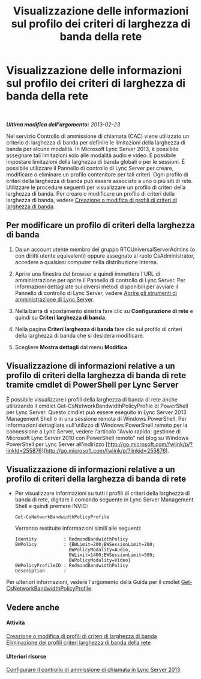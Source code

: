 ﻿---
title: Visualizzazione delle informazioni sul profilo dei criteri di larghezza di banda della rete
TOCTitle: Visualizzazione delle informazioni sul profilo dei criteri di larghezza di banda della rete
ms:assetid: eed453fc-04e9-4971-959c-6fad54bf1c96
ms:mtpsurl: https://technet.microsoft.com/it-it/library/JJ721931(v=OCS.15)
ms:contentKeyID: 49887814
ms.date: 08/24/2015
mtps_version: v=OCS.15
ms.translationtype: HT
---

# Visualizzazione delle informazioni sul profilo dei criteri di larghezza di banda della rete

 

_**Ultima modifica dell'argomento:** 2013-02-23_

Nel servizio Controllo di ammissione di chiamata (CAC) viene utilizzato un criterio di larghezza di banda per definire le limitazioni della larghezza di banda per alcune modalità. In Microsoft Lync Server 2013, è possibile assegnare tali limitazioni solo alle modalità audio e video. È possibile impostare limitazioni della larghezza di banda globali o per le sessioni. È possibile utilizzare il Pannello di controllo di Lync Server per creare, modificare o eliminare un profilo contenitore per tali criteri. Ogni profilo di criteri della larghezza di banda può essere associato a uno o più siti di rete. Utilizzare le procedure seguenti per visualizzare un profilo di criteri della larghezza di banda. Per creare o modificare un profilo di criteri della larghezza di banda, vedere [Creazione o modifica di profili di criteri di larghezza di banda](lync-server-2013-creating-or-modifying-bandwidth-policy-profiles.md).

## Per modificare un profilo di criteri della larghezza di banda

1.  Da un account utente membro del gruppo RTCUniversalServerAdmins (o con diritti utente equivalenti) oppure assegnato al ruolo CsAdministrator, accedere a qualsiasi computer nella distribuzione interna.

2.  Aprire una finestra del browser e quindi immettere l'URL di amministrazione per aprire il Pannello di controllo di Lync Server. Per informazioni dettagliate sui diversi metodi disponibili per avviare il Pannello di controllo di Lync Server, vedere [Aprire gli strumenti di amministrazione di Lync Server](lync-server-2013-open-lync-server-administrative-tools.md).

3.  Nella barra di spostamento sinistra fare clic su **Configurazione di rete** e quindi su **Criteri larghezza di banda**.

4.  Nella pagina **Criteri larghezza di banda** fare clic sul profilo di criteri della larghezza di banda che si desidera modificare.

5.  Scegliere **Mostra dettagli** dal menu **Modifica**.

## Visualizzazione di informazioni relative a un profilo di criteri della larghezza di banda di rete tramite cmdlet di PowerShell per Lync Server

È possibile visualizzare i profili della larghezza di banda di rete anche utilizzando il cmdlet Get-CsNetworkBandwidthPolicyProfile di PowerShell per Lync Server. Questo cmdlet può essere eseguito in Lync Server 2013 Management Shell o in una sessione remota di Windows PowerShell. Per informazioni dettagliate sull'utilizzo di Windows PowerShell remoto per la connessione a Lync Server, vedere l'articolo "Avvio rapido: gestione di Microsoft Lync Server 2010 con PowerShell remoto" nel blog su Windows PowerShell per Lync Server all'indirizzo [http://go.microsoft.com/fwlink/p/?linkId=255876](http://go.microsoft.com/fwlink/p/?linkid=255876).

## Visualizzazione di informazioni relative a un profilo di criteri della larghezza di banda di rete

  - Per visualizzare informazioni su tutti i profili di criteri della larghezza di banda di rete, digitare il comando seguente in Lync Server Management Shell e quindi premere INVIO:
    
        Get-CsNetworkBandwidthPolicyProfile
    
    Verranno restituite informazioni simili alle seguenti:
    
        Identity          : RedmondBandwidthPolicy
        BWPolicy          : {BWLimit=200;BWSessionLimit=200;
                            BWPolicyModality=Audio, 
                            BWLimit=1400;BWSessionLimit=500;
                            BWPolicyModality=Video}
        BWPolicyProfileID : RedmondBandwidthPolicy
        Description       :

Per ulteriori informazioni, vedere l'argomento della Guida per il cmdlet [Get-CsNetworkBandwidthPolicyProfile](get-csnetworkbandwidthpolicyprofile.md).

## Vedere anche

#### Attività

[Creazione o modifica di profili di criteri di larghezza di banda](lync-server-2013-creating-or-modifying-bandwidth-policy-profiles.md)  
[Eliminazione dei profili criteri larghezza di banda della rete](lync-server-2013-deleting-network-bandwidth-policy-profiles.md)  

#### Ulteriori risorse

[Configurare il controllo di ammissione di chiamata in Lync Server 2013](lync-server-2013-configure-call-admission-control.md)


